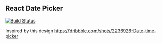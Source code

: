 ## React Date Picker

[![Build Status](https://travis-ci.org/jacklam718/react-date-picker.svg?branch=master)](https://travis-ci.org/jacklam718/react-date-picker)

Inspired by this design https://dribbble.com/shots/2236926-Date-time-picker
